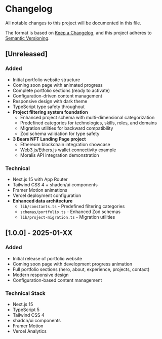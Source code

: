 # Changelog

All notable changes to this project will be documented in this file.

The format is based on [Keep a Changelog](https://keepachangelog.com/en/1.0.0/),
and this project adheres to [Semantic Versioning](https://semver.org/spec/v2.0.0.html).

## [Unreleased]

### Added
- Initial portfolio website structure
- Coming soon page with animated progress
- Complete portfolio sections (ready to activate)
- Configuration-driven content management
- Responsive design with dark theme
- TypeScript type safety throughout
- **Project filtering system foundation**
  - Enhanced project schema with multi-dimensional categorization
  - Predefined categories for technologies, skills, roles, and domains
  - Migration utilities for backward compatibility
  - Zod schema validation for type safety
- **3 Bears NFT Landing Page project**
  - Ethereum blockchain integration showcase
  - Web3.js/Ethers.js wallet connectivity example
  - Moralis API integration demonstration

### Technical
- Next.js 15 with App Router
- Tailwind CSS 4 + shadcn/ui components
- Framer Motion animations
- Vercel deployment configuration
- **Enhanced data architecture**
  - `lib/constants.ts` - Predefined filtering categories
  - `schemas/portfolio.ts` - Enhanced Zod schemas
  - `lib/project-migration.ts` - Migration utilities

## [1.0.0] - 2025-01-XX

### Added
- Initial release of portfolio website
- Coming soon page with development progress animation
- Full portfolio sections (hero, about, experience, projects, contact)
- Modern responsive design
- Configuration-based content management

### Technical Stack
- Next.js 15
- TypeScript 5
- Tailwind CSS 4
- shadcn/ui components
- Framer Motion
- Vercel Analytics